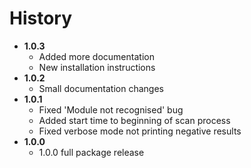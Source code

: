 # History

* **1.0.3**
    * Added more documentation
    * New installation instructions
* **1.0.2**
    * Small documentation changes
* **1.0.1**
    * Fixed 'Module not recognised' bug
    * Added start time to beginning of scan process
    * Fixed verbose mode not printing negative results
* **1.0.0**
    * 1.0.0 full package release
